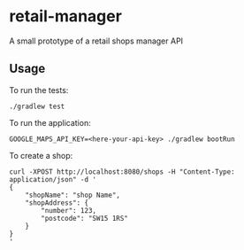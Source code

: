 # retail-manager
A small prototype of a retail shops manager API

## Usage
To run the tests:

`./gradlew test`

To run the application:

`GOOGLE_MAPS_API_KEY=<here-your-api-key> ./gradlew bootRun`

To create a shop:
```
curl -XPOST http://localhost:8080/shops -H "Content-Type: application/json" -d '
{
	"shopName": "shop Name",
	"shopAddress": {
		"number": 123,
		"postcode": "SW15 1RS"
	}
}
'
``` 
